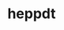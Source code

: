 ---
title: "heppdt"
layout: cache
categories: [package, develop]
meta: {"compilers": ["gcc@11.4.0"], "num_specs": 8, "num_specs_by_stack": {"hep": 8, "root": 8}, "oss": ["ubuntu22.04"], "platforms": ["linux"], "stacks": ["hep", "root"], "targets": ["x86_64_v3"], "versions": ["2.06.01"]}
spec_details: [{"compiler": "gcc@11.4.0", "hash": "buejroq4oanpx7erpcpbvzzrkrhuzuor", "os": "ubuntu22.04", "platform": "linux", "size": "-", "stacks": ["hep", "root"], "target": "x86_64_v3", "variants": ["build_system=autotools"], "versions": ["2.06.01"]}, {"compiler": "gcc@11.4.0", "hash": "c4o2vbiq2unutlxkyzignpn3wt5z75f3", "os": "ubuntu22.04", "platform": "linux", "size": "-", "stacks": ["hep", "root"], "target": "x86_64_v3", "variants": ["build_system=autotools"], "versions": ["2.06.01"]}, {"compiler": "gcc@11.4.0", "hash": "drbkiriovnwk5tlyid64kyee3wuf54dk", "os": "ubuntu22.04", "platform": "linux", "size": "-", "stacks": ["hep", "root"], "target": "x86_64_v3", "variants": ["build_system=autotools"], "versions": ["2.06.01"]}, {"compiler": "gcc@11.4.0", "hash": "ezobkepjcxdy64vyxkqhke7u6iauhabv", "os": "ubuntu22.04", "platform": "linux", "size": "-", "stacks": ["hep", "root"], "target": "x86_64_v3", "variants": ["build_system=autotools"], "versions": ["2.06.01"]}, {"compiler": "gcc@11.4.0", "hash": "lsnko6iisjo5kc6on2grubbtj63xwg7o", "os": "ubuntu22.04", "platform": "linux", "size": "-", "stacks": ["hep", "root"], "target": "x86_64_v3", "variants": ["build_system=autotools"], "versions": ["2.06.01"]}, {"compiler": "gcc@11.4.0", "hash": "ts3mqsaqthhtcaoqyilqcx2qrhtcdniv", "os": "ubuntu22.04", "platform": "linux", "size": "-", "stacks": ["hep", "root"], "target": "x86_64_v3", "variants": ["build_system=autotools"], "versions": ["2.06.01"]}, {"compiler": "gcc@11.4.0", "hash": "ungfotfzqhrwbxwobh65sdxzj5wy7jh5", "os": "ubuntu22.04", "platform": "linux", "size": "-", "stacks": ["hep", "root"], "target": "x86_64_v3", "variants": ["build_system=autotools"], "versions": ["2.06.01"]}, {"compiler": "gcc@11.4.0", "hash": "xnlwpfovisdjpb5fm2of2kqtt7dvdnqf", "os": "ubuntu22.04", "platform": "linux", "size": "-", "stacks": ["hep", "root"], "target": "x86_64_v3", "variants": ["build_system=autotools"], "versions": ["2.06.01"]}]
---